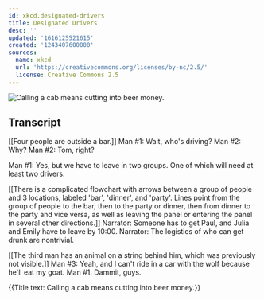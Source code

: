 ```yaml
---
id: xkcd.designated-drivers
title: Designated Drivers
desc: ''
updated: '1616125521615'
created: '1243407600000'
sources:
  name: xkcd
  url: 'https://creativecommons.org/licenses/by-nc/2.5/'
  license: Creative Commons 2.5
---
```

![Calling a cab means cutting into beer money.](https://imgs.xkcd.com/comics/designated_drivers.png)

## Transcript
[[Four people are outside a bar.]]
Man #1: Wait, who's driving?
Man #2: Why?
Man #2: Tom, right?

Man #1: Yes, but we have to leave in two groups. One of which will need at least two drivers.

[[There is a complicated flowchart with arrows between a group of people and 3 locations, labeled 'bar', 'dinner', and 'party'.  Lines point from the group of people to the bar, then to the party or dinner, then from dinner to the party and vice versa, as well as leaving the panel or entering the panel in several other directions.]]
Narrator: Someone has to get Paul, and Julia and Emily have to leave by 10:00.
Narrator: The logistics of who can get drunk are nontrivial.

[[The third man has an animal on a string behind him, which was previously not visible.]]
Man #3: Yeah, and I can't ride in a car with the wolf because he'll eat my goat.
Man #1: Dammit, guys.

{{Title text: Calling a cab means cutting into beer money.}}
